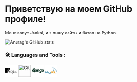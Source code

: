 # Приветствую на моем GitHub профиле!

Меня зовут Jackal, и я пишу сайты и ботов на Python

![Anurag's GitHub stats](https://github-readme-stats.vercel.app/api?username=JackalTheDawg&theme=algolia&show_icons=true)

### :hammer_and_wrench: Languages and Tools :
<div> 
  <img src="https://raw.githubusercontent.com/devicons/devicon/7efc400d33b48063a1895d9ad1cd4a8139a5f419/icons/sqlite/sqlite-plain-wordmark.svg" title="Git" **alt="Git" width="40" height="40"/>
  <img src="https://upload.wikimedia.org/wikipedia/commons/thumb/c/c3/Python-logo-notext.svg/121px-Python-logo-notext.svg.png" title="Git" **alt="Git" width="40" height="40"/>
  <img src="https://raw.githubusercontent.com/devicons/devicon/1119b9f84c0290e0f0b38982099a2bd027a48bf1/icons/django/django-plain-wordmark.svg" title="Git" **alt="Git" width="40" height="40"/>
  <img src="https://raw.githubusercontent.com/devicons/devicon/1119b9f84c0290e0f0b38982099a2bd027a48bf1/icons/mysql/mysql-original-wordmark.svg" title="Git" **alt="Git" width="40" height="40"/>
</div>
